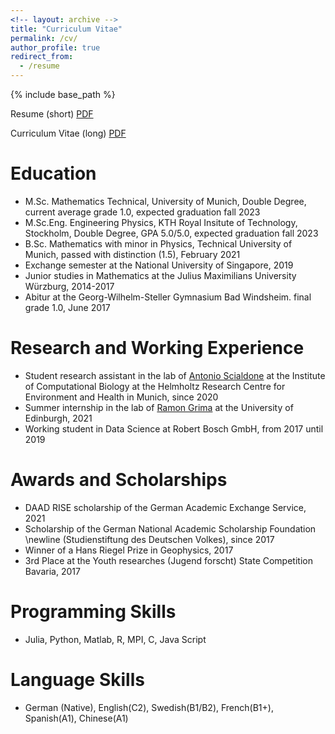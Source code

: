 ```yaml
---
<!-- layout: archive -->
title: "Curriculum Vitae"
permalink: /cv/
author_profile: true
redirect_from:
  - /resume
---
```


{% include base_path %}

Resume (short) [PDF]()

Curriculum Vitae (long) [PDF]()


Education
======
* M.Sc. Mathematics Technical, University of Munich, Double Degree, current average grade 1.0, expected graduation fall 2023
* M.Sc.Eng. Engineering Physics, KTH Royal Insitute of Technology, Stockholm, Double Degree, GPA 5.0/5.0, expected graduation fall 2023
* B.Sc. Mathematics with minor in Physics, Technical University of  Munich, passed with distinction (1.5), February 2021
* Exchange semester at the National University of Singapore, 2019
* Junior studies in Mathematics at the Julius Maximilians University Würzburg, 2014-2017
* Abitur at the Georg-Wilhelm-Steller Gymnasium Bad Windsheim. final grade 1.0, June 2017

Research and Working Experience
======
* Student research assistant in the lab of [Antonio Scialdone](https://www.helmholtz-munich.de/en/ies/research-groups/scialdone-lab) at the Institute of Computational Biology at the Helmholtz Research Centre for Environment and Health in Munich, since 2020
* Summer internship in the lab of [Ramon Grima](https://www.ed.ac.uk/profile/ramon-grima) at the University of Edinburgh, 2021
* Working student in Data Science at Robert Bosch GmbH, from 2017 until 2019

Awards and Scholarships
======
* DAAD RISE scholarship of the German Academic Exchange Service, 2021
* Scholarship of the German National Academic Scholarship Foundation \newline (Studienstiftung des Deutschen Volkes), since 2017
* Winner of a Hans Riegel Prize in Geophysics, 2017
* 3rd Place at the Youth researches (Jugend forscht) State Competition Bavaria, 2017

Programming Skills
======
* Julia, Python, Matlab, R, MPI, C, Java Script

Language Skills
======
* German (Native), English(C2), Swedish(B1/B2), French(B1+), Spanish(A1), Chinese(A1)
